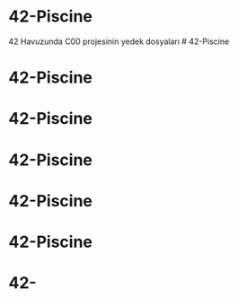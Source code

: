 # 42-Piscine

42 Havuzunda C00 projesinin yedek dosyaları # 42-Piscine
# 42-Piscine
# 42-Piscine
# 42-Piscine
# 42-Piscine
# 42-Piscine
# 42-
